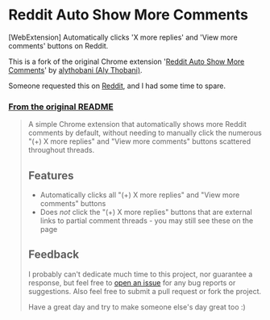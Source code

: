 # Reddit Auto Show More Comments
[WebExtension] Automatically clicks 'X more replies' and 'View more comments' buttons on Reddit.

This is a fork of the original Chrome extension '[Reddit Auto Show More Comments](https://chromewebstore.google.com/detail/reddit-auto-show-more-com/bhampaflpobmpgmaoccpdbdkeaoacoai)' by [alythobani (Aly Thobani)](https://github.com/alythobani).

Someone requested this on [Reddit](https://www.reddit.com/r/FirefoxAddons/comments/1idyeul/can_someone_convert_this_extension_for_use_on/), and I had some time to spare.


### <u>From the original README</u>

> A simple Chrome extension that automatically shows more Reddit comments by default, without needing to manually click the numerous "(+) X more replies" and "View more comments" buttons scattered throughout threads.
>
> ## Features
>
> - Automatically clicks all "(+) X more replies" and "View more comments" buttons
> - Does *not* click the "(+) X more replies" buttons that are external links to partial comment threads - you may still see these on the page
>
> ## Feedback
>
> I probably can't dedicate much time to this project, nor guarantee a response, but feel free to [open an issue](https://github.com/alythobani/reddit-auto-show-more-comments-chrome/issues) for any bug reports or suggestions. Also feel free to submit a pull request or fork the project.
>
> Have a great day and try to make someone else's day great too :)